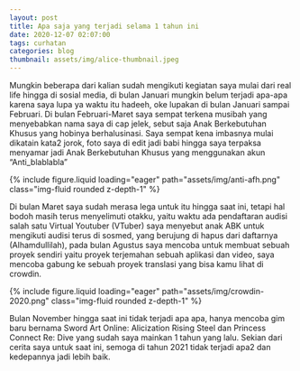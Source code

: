 ```yaml
---
layout: post
title: Apa saja yang terjadi selama 1 tahun ini
date: 2020-12-07 02:07:00
tags: curhatan
categories: blog
thumbnail: assets/img/alice-thumbnail.jpeg
---
```


Mungkin beberapa dari kalian sudah mengikuti kegiatan saya mulai dari real life hingga di sosial media, di bulan Januari mungkin belum terjadi apa-apa karena saya lupa ya waktu itu hadeeh, oke lupakan di bulan Januari sampai Februari. Di bulan Februari-Maret saya sempat terkena musibah yang menyebabkan nama saya di cap jelek, sebut saja Anak Berkebutuhan Khusus yang hobinya berhalusinasi. Saya sempat kena imbasnya mulai dikatain kata2 jorok, foto saya di edit jadi babi hingga saya terpaksa menyamar jadi Anak Berkebutuhan Khusus yang menggunakan akun “Anti_blablabla”

<div class="row mt-3">
    <div class="col-sm mt-3 mt-md-0">
        {% include figure.liquid loading="eager" path="assets/img/anti-afh.png" class="img-fluid rounded z-depth-1" %}
    </div>
</div>

Di bulan Maret saya sudah merasa lega untuk itu hingga saat ini, tetapi hal bodoh masih terus menyelimuti otakku, yaitu waktu ada pendaftaran audisi salah satu Virtual Youtuber (VTuber) saya menyebut anak ABK untuk mengikuti audisi terus di sosmed, yang berujung di hapus dari daftarnya (Alhamdullilah), pada bulan Agustus saya mencoba untuk membuat sebuah proyek sendiri yaitu proyek terjemahan sebuah aplikasi dan video, saya mencoba gabung ke sebuah proyek translasi yang bisa kamu lihat di crowdin.

<div class="row mt-3">
    <div class="col-sm mt-3 mt-md-0">
        {% include figure.liquid loading="eager" path="assets/img/crowdin-2020.png" class="img-fluid rounded z-depth-1" %}
    </div>
</div>

Bulan November hingga saat ini tidak terjadi apa apa, hanya mencoba gim baru bernama Sword Art Online: Alicization Rising Steel dan Princess Connect Re: Dive yang sudah saya mainkan 1 tahun yang lalu. Sekian dari cerita saya untuk saat ini, semoga di tahun 2021 tidak terjadi apa2 dan kedepannya jadi lebih baik.
